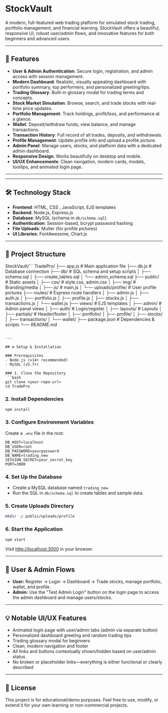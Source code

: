 # StockVault 

A modern, full-featured web trading platform for simulated stock trading, portfolio management, and financial learning. StockVault offers a beautiful, responsive UI, robust user/admin flows, and innovative features for both beginners and advanced users.

---

## 🚀 Features

- **User & Admin Authentication**: Secure login, registration, and admin access with session management.
- **Modern Dashboard**: Realistic, visually appealing dashboard with portfolio summary, top performers, and personalized greeting/tips.
- **Trading Glossary**: Built-in glossary modal for trading terms and concepts.
- **Stock Market Simulation**: Browse, search, and trade stocks with real-time price updates.
- **Portfolio Management**: Track holdings, profit/loss, and performance at a glance.
- **Wallet**: Deposit/withdraw funds, view balance, and manage transactions.
- **Transaction History**: Full record of all trades, deposits, and withdrawals.
- **Profile Management**: Update profile info and upload a profile picture.
- **Admin Panel**: Manage users, stocks, and platform data with a dedicated admin dashboard.
- **Responsive Design**: Works beautifully on desktop and mobile.
- **UI/UX Enhancements**: Clean navigation, modern cards, modals, tooltips, and animated login page.

---




---

## 🛠️ Technology Stack

- **Frontend**: HTML, CSS , JavaScript, EJS templates
- **Backend**: Node.js, Express.js
- **Database**: MySQL (schema in `db/schema.sql`)
- **Authentication**: Session-based, bcrypt password hashing
- **File Uploads**: Multer (for profile pictures)
- **UI Libraries**: FontAwesome, Chart.js

---

## 📁 Project Structure

StockVault/```
TradePro/
├── app.js                  # Main application file
├── db.js                   # Database connection
├── db/                     # SQL schema and setup scripts
│   ├── schema.sql
│   ├── create_tables.sql
│   └── admin_schema.sql
├── public/                 # Static assets
│   ├── css/                # style.css, admin.css
│   ├── img/                # Branding/media
│   ├── js/                 # main.js
│   └── uploads/profile/    # User profile pictures
├── routes/                 # Express route handlers
│   ├── admin.js
│   ├── auth.js
│   ├── portfolio.js
│   ├── profile.js
│   ├── stocks.js
│   ├── transactions.js
│   └── wallet.js
├── views/                  # EJS templates
│   ├── admin/              # Admin panel views
│   ├── auth/               # Login/register
│   ├── layouts/            # Layouts
│   ├── partials/           # Header/footer
│   ├── portfolio/
│   ├── profile/
│   ├── stocks/
│   ├── transactions/
│   └── wallet/
├── package.json            # Dependencies & scripts
└── README.md
```

---

## ⚙️ Setup & Installation

### Prerequisites
- Node.js (v14+ recommended)
- MySQL (v5.7+)

### 1. Clone the Repository
```bash
git clone <your-repo-url>
cd TradePro
```

### 2. Install Dependencies
```bash
npm install
```

### 3. Configure Environment Variables
Create a `.env` file in the root:
```
DB_HOST=localhost
DB_USER=root
DB_PASSWORD=yourpassword
DB_NAME=trading_new
SESSION_SECRET=your_secret_key
PORT=3000
```

### 4. Set Up the Database
- Create a MySQL database named `trading_new`.
- Run the SQL in `db/schema.sql` to create tables and sample data.

### 5. Create Uploads Directory
```bash
mkdir -p public/uploads/profile
```

### 6. Start the Application
```bash
npm start
```
Visit [http://localhost:3000](http://localhost:3000) in your browser.

---

## 👤 User & Admin Flows

- **User:** Register → Login → Dashboard → Trade stocks, manage portfolio, wallet, and profile.
- **Admin:** Use the "Test Admin Login" button on the login page to access the admin dashboard and manage users/stocks.

---

## 💡 Notable UI/UX Features
- Animated login page with user/admin tabs (admin via separate button)
- Personalized dashboard greeting and random trading tips
- Trading glossary modal for beginners
- Clean, modern navigation and footer
- All links and buttons contextually shown/hidden based on user/admin status
- No broken or placeholder links—everything is either functional or clearly described

---

## 📝 License
This project is for educational/demo purposes. Feel free to use, modify, or extend it for your own learning or non-commercial projects. 
